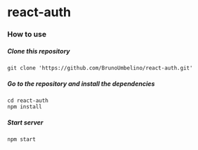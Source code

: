 # react-auth

### How to use

##### Clone this repository

    git clone 'https://github.com/BrunoUmbelino/react-auth.git'
    
##### Go to the repository and install the dependencies

    cd react-auth
    npm install 

##### Start server

    npm start
